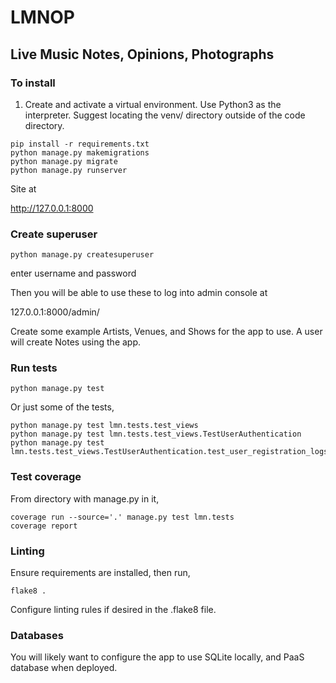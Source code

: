 # LMNOP

## Live Music Notes, Opinions, Photographs


### To install

1. Create and activate a virtual environment. Use Python3 as the interpreter. Suggest locating the venv/ directory outside of the code directory.

```
pip install -r requirements.txt
python manage.py makemigrations
python manage.py migrate
python manage.py runserver
```

Site at

http://127.0.0.1:8000


### Create superuser

```
python manage.py createsuperuser
```

enter username and password

Then you will be able to use these to log into admin console at

127.0.0.1:8000/admin/

Create some example Artists, Venues, and Shows for the app to use. A user will create Notes using the app. 

### Run tests


```
python manage.py test
```

Or just some of the tests,

```
python manage.py test lmn.tests.test_views
python manage.py test lmn.tests.test_views.TestUserAuthentication
python manage.py test lmn.tests.test_views.TestUserAuthentication.test_user_registration_logs_user_in
```


### Test coverage

From directory with manage.py in it,

```
coverage run --source='.' manage.py test lmn.tests
coverage report
```

### Linting

Ensure requirements are installed, then run,

```
flake8 .
```

Configure linting rules if desired in the .flake8 file. 

### Databases

You will likely want to configure the app to use SQLite locally, and PaaS database when deployed.  
